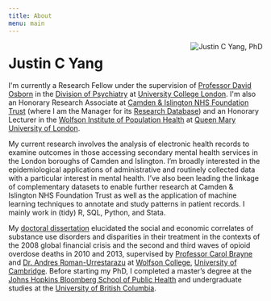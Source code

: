 ```yaml
---
title: About
menu: main
---
```


<img src="/img/prof_pic.jpg" style="max-width:30%;min-width:40px;float:right;" alt="Justin C Yang, PhD" />

# Justin C Yang
I'm currently a Research Fellow under the supervision of [Professor David Osborn](https://www.ucl.ac.uk/psychiatry/people/david-osborn) in the [Division of Psychiatry](https://www.ucl.ac.uk/psychiatry) at [University College London](https://www.ucl.ac.uk). I'm also an Honorary Research Associate at [Camden & Islington NHS Foundation Trust](https://www.candi.nhs.uk) (where I am the Manager for its [Research Database](https://www.candi.nhs.uk/health-professionals/research/ci-research-database)) and an Honorary Lecturer in the [Wolfson Institute of Population Health](https://www.qmul.ac.uk/wiph) at [Queen Mary University of London](https://www.qmul.ac.uk).

My current research involves the analysis of electronic health records to examine outcomes in those accessing secondary mental health services in the London boroughs of Camden and Islington. I’m broadly interested in the epidemiological applications of administrative and routinely collected data with a particular interest in mental health. I’ve also been leading the linkage of complementary datasets to enable further research at Camden & Islington NHS Foundation Trust as well as the application of machine learning techniques to annotate and study patterns in patient records. I mainly work in (tidy) R, SQL, Python, and Stata. 

My [doctoral dissertation](https://www.repository.cam.ac.uk/handle/1810/296192) elucidated the social and economic correlates of substance use disorders and disparities in their treatment in the contexts of the 2008 global financial crisis and the second and third waves of opioid overdose deaths in 2010 and 2013, supervised by [Professor Carol Brayne](https://www.phpc.cam.ac.uk/people/visitors/professor-carol-brayne-cbe) and [Dr. Andres Roman-Urrestarazu](https://arc-eoe.nihr.ac.uk/about-us/people/researchers/andres-roman-urrestarazu) at [Wolfson College](https://wolfson.cam.ac.uk), [University of Cambridge](https://www.cam.ac.uk). Before starting my PhD, I completed a master’s degree at the [Johns Hopkins Bloomberg School of Public Health](https://publichealth.jhu.edu) and undergraduate studies at the [University of British Columbia](https://www.ubc.ca).
